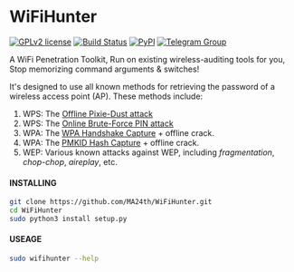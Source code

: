 # WiFiHunter
[![GPLv2 license](https://img.shields.io/badge/LICENSE-GPLv2-green)](https://github.com/ma24th/WiFiHunter/blob/master/LICENSE)
[![Build Status](https://travis-ci.com/ma24th/WiFiHunter.svg?branch=master)](https://travis-ci.com/ma24th/WiFiHunter)
[![PyPI](https://img.shields.io/badge/PyPI-v1.0.0-blue.svg)](https://pypi.org/project/wifihunter/)
[![Telegram Group](https://img.shields.io/badge/Telegram-Group-blue.svg)](https://telegram.me/@grid9x)

A WiFi Penetration Toolkit, 
Run on existing wireless-auditing tools for you,
Stop memorizing command arguments & switches!

It's designed to use all known methods for retrieving the password of a wireless access point (AP).  These methods include:
1. WPS: The [Offline Pixie-Dust attack](https://en.wikipedia.org/wiki/Wi-Fi_Protected_Setup#Offline_brute-force_attack)
1. WPS: The [Online Brute-Force PIN attack](https://en.wikipedia.org/wiki/Wi-Fi_Protected_Setup#Online_brute-force_attack)
2. WPA: The [WPA Handshake Capture](https://hashcat.net/forum/thread-7717.html) + offline crack.
3. WPA: The [PMKID Hash Capture](https://hashcat.net/forum/thread-7717.html) + offline crack.
4. WEP: Various known attacks against WEP, including *fragmentation*, *chop-chop*, *aireplay*, etc.



#### INSTALLING
```bash
git clone https://github.com/MA24th/WiFiHunter.git
cd WiFiHunter
sudo python3 install setup.py
```


#### USEAGE

```bash
sudo wifihunter --help
```